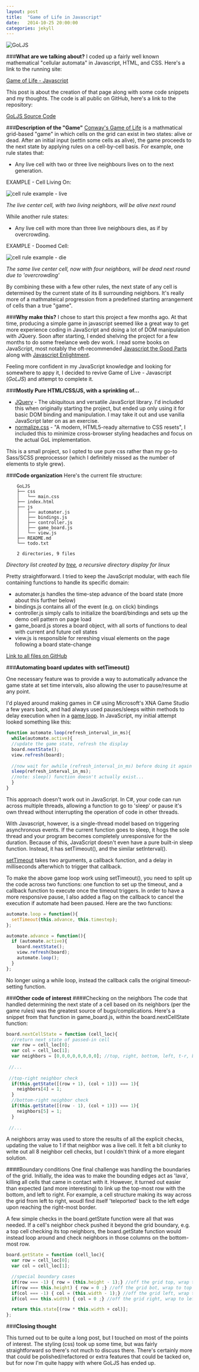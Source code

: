```yaml
---
layout: post
title:  "Game of Life in Javascript"
date:   2014-10-25 20:00:00
categories: jekyll 
---
```

![GoLJS](/blog/assets/posts/GoLJS-strip.png)

###**What are we talking about?**
I coded up a fairly well known mathematical "cellular automata" in Javascript, HTML, and CSS.  Here's a link to the running site:

[Game of Life - Javascript](mbech.net/Game-of-life-JS.html)

This post is about the creation of that page along with some code snippets and my thoughts.  The code is all public on GitHub, here's a link to the repository:

[GoLJS Source Code](https://github.com/mbech/GoLJS)

###**Description of the "Game"**
[Conway's Game of Life](http://en.wikipedia.org/wiki/Conway's_Game_of_Life) is a
mathmatical grid-based "game" in which cells on the grid can exist in two
states: alive or dead.  After an initial input (settin some cells as alive), the
game proceeds to the next state by applying rules on a cell-by-cell basis.  For
example, one rule states that:

* Any live cell with two or three live neighbours lives on to the next generation.

EXAMPLE - Cell Living On:

![cell rule example - live](/blog/assets/posts/GoLJS-cell-layout-live.png)


*The live center cell, with two living neighbors, will be alive next round*


While another rule states:

* Any live cell with more than three live neighbours dies, as if by overcrowding.

EXAMPLE - Doomed Cell:

![cell rule example - die](/blog/assets/posts/GoLJS-cell-layout-die.png)


*The same live center cell, now with four neighbors, will be dead next round due to 'overcrowding'*

By combining these with a few other rules, the next state of any cell is determined by
the current state of its 8 surrounding neighbors.  It's really more of a mathmateical 
progression from a predefined starting arrangement of cells than a true "game".

###**Why make this?**
I chose to start this project a few months ago. At that time, producing a simple game in javascript seemed like a
great way to get more experience coding in JavaScript and doing a lot of DOM
manipulation with JQuery.  Soon after starting, I ended shelving the project for a few
months to do some freelance web dev work.  I read some books on JavaScript, most notably the oft-recommended [Javascript the Good
Parts](http://www.amazon.com/JavaScript-Good-Parts-Douglas-Crockford/dp/0596517742)
 along with 
[Javascript Enlightment](http://www.amazon.com/JavaScript-Enlightenment-Cody-Lindley/dp/1449342884).

Feeling more confident in my JavaScript knowledge and looking for somewhere to appy it,
I decided to revive Game of Live - Javascript (*GoLJS*) and attempt to complete it.  

###**Mostly Pure HTML/CSS/JS, with a sprinkling of...**
* [JQuery](http://jquery.com/) - The ubiquitous and versatile JavaScript library.  I'd included this when originally starting the project, but ended up only using it for basic DOM binding and manipulation. I may take it out and use vanilla JavaScript later on as an exercise.
* [normalize.css](http://necolas.github.io/normalize.css/) - "A modern, HTML5-ready alternative to CSS resets", I included this to minimize cross-browser styling headaches and focus on the actual GoL implementation.

This is a small project, so I opted to use pure css rather than my go-to Sass/SCSS preprocessor (which I definitely missed as the number of elements to style grew).  

###**Code organization**
Here's the current file structure:

		GoLJS
		├── css
		│   └── main.css
		├── index.html
		├── js
		│   ├── automater.js
		│   ├── bindings.js
		│   ├── controller.js
		│   ├── game_board.js
		│   └── view.js
		├── README.md
		└── todo.txt

		2 directories, 9 files		

*Directory list created by [tree](http://mama.indstate.edu/users/ice/tree/), a recursive directory display for linux*

Pretty straightforward. I tried to keep the JavaScript modular, with each file containing functions to handle its specific domain:

* automater.js handles the time-step advance of the board state (more about this further below)
* bindings.js contains all of the event (e.g. on click) bindings
* controller.js simply calls to initialize the board/bindings and sets up the demo cell pattern on page load
* game_board.js stores a board object, with all sorts of functions to deal with current and future cell states
* view.js is responsible for rereshing visual elements on the page following a board state-change

[Link to all files on GitHub](https://github.com/mbech/GoLJS)


###**Automating board updates with setTimeout()**

One necessary feature was to provide a way to automatically advance the game state at set time intervals, also allowing the user to pause/resume at any point.  

I'd played around making games in C# using Microsoft's XNA Game Studio a few years back, and had always used pauses/sleeps within methods to delay execution when in a [game loop](http://gameprogrammingpatterns.com/game-loop.html).  In JavaScript, my initial attempt looked something like this:

```javascript
function automate.loop(refresh_interval_in_ms){
  while(automate.active){
  //update the game state, refresh the display
  board.nextState();
  view.refresh(board);
	
  //now wait for awhile (refresh_interval_in_ms) before doing it again
  sleep(refresh_interval_in_ms);
  //note: sleep() function doesn't actually exist...
  }
}
```

This approach doesn't work out in JavaScript.  In C#, your code can run across multiple threads, allowing a function to go to 'sleep' or pause it's own thread without interrupting the operation of code in other threads.  

With Javascript, however, is a single-thread model based on triggering asynchronous events.  If the current function goes to sleep, it hogs the sole thread and your program becomes completely unresponsive for the duration.  Because of this, JavaScript doesn't even have a pure built-in sleep function.  Instead, it has setTimeout(), and the similar setInterval().

[setTimeout](https://developer.mozilla.org/en-US/docs/Web/API/WindowTimers.setTimeout) takes two arguments, a callback function, and a delay in milliseconds afterwhich to trigger that callback.

To make the above game loop work using setTimeout(), you need to split up the code across two functions: one function to set up the timeout, and a callback function to execute once the timeout triggers.  In order to have a more responsive pause, I also added a flag on the callback to cancel the execution if automate had been paused.  Here are the two functions:


```javascript
automate.loop = function(){
  setTimeout(this.advance, this.timestep);
};

automate.advance = function(){
  if (automate.active){
    board.nextState();
    view.refresh(board);
    automate.loop();
  }
};
```
No longer using a while loop, instead the callback calls the original timeout-setting function.

###**Other code of interest**
####Checking on the neighbors
The code that handled determining the next state of a cell based on its neighbors (per the game rules) was the greatest source of bugs/complications.  Here's a snippet from that function in game_board.js, within the board.nextCellState function:

```javascript
board.nextCellState = function (cell_loc){
  //return next state of passed-in cell
  var row = cell_loc[0];
  var col = cell_loc[1];
  var neighbors = [0,0,0,0,0,0,0,0]; //top, right, bottom, left, t-r, b-r, b-l, t-l
 
 //...
 
 //top-right neighbor check
  if(this.getState([(row + 1), (col + 1)]) === 1){
    neighbors[4] = 1;
  }
  //bottom-right neighbor check
  if(this.getState([(row - 1), (col + 1)]) === 1){
    neighbors[5] = 1;
  }
  
 //...
```

A neighbors array was used to store the results of all the explicit checks, updating the value to 1 if that neighbor was a live cell.  It felt a bit clunky to write out all 8 neighbor cell checks, but I couldn't think of a more elegant solution.

####Boundary conditions
One final challenge was handling the boundaries of the grid.  Initially, the idea was to make the bounding edges act as 'lava', killing all cells that came in contact with it.  However, it turned out easier than expected (and more interesting) to link up the top-most row with the bottom, and left to right.  For example, a cell structure making its way across the grid from left to right, woudl find itself 'teleported' back to the left edge upon reaching the right-most border.

A few simple checks in the board.getState function were all that was needed.  If a cell's neighbor check pushed it beyond the grid boundary, e.g. a top cell checking its top neighbors, the board.getState function would instead loop around and check neighbors in those columns on the bottom-most row.

```javascript
board.getState = function (cell_loc){
  var row = cell_loc[0];
  var col = cell_loc[1];

  //special boundary cases
  if(row === -1) { row = (this.height - 1);} //off the grid top, wrap to bot
  if(row === this.height) { row = 0 ;} //off the grid bot, wrap to top
  if(col === -1) { col = (this.width - 1);} //off the grid left, wrap to right
  if(col === this.width) { col = 0 ;} //off the grid right, wrap to left

  return this.state[(row * this.width + col)];
};
```

###**Closing thought**

This turned out to be quite a long post, but I touched on most of the points of interest.  The styling (css) took up some time, but was fairly straightforward so there's not much to discuss there.  There's certainly more that could be polished/refactored or extra features that could be tacked on, but for now I'm quite happy with where GoLJS has ended up.




